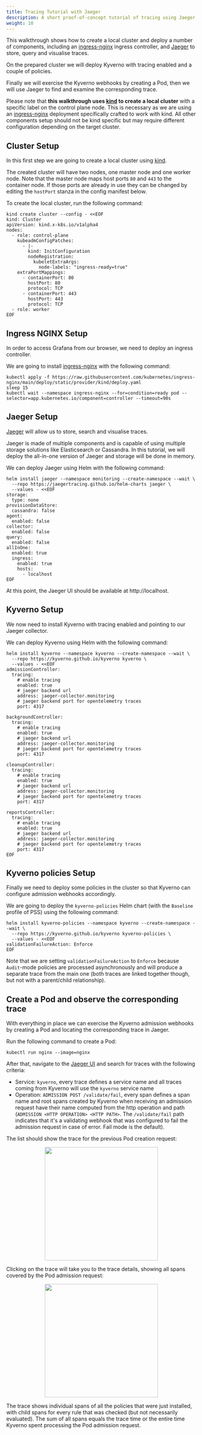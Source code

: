```yaml
---
title: Tracing Tutorial with Jaeger
description: A short proof-of-concept tutorial of tracing using Jaeger.
weight: 10
---
```


This walkthrough shows how to create a local cluster and deploy a number of components, including an [ingress-nginx](https://github.com/kubernetes/ingress-nginx) ingress controller, and [Jaeger](https://www.jaegertracing.io) to store, query and visualise traces.

On the prepared cluster we will deploy Kyverno with tracing enabled and a couple of policies.

Finally we will exercise the Kyverno webhooks by creating a Pod, then we will use Jaeger to find and examine the corresponding trace.

Please note that **this walkthrough uses [kind](https://kind.sigs.k8s.io) to create a local cluster** with a specific label on the control plane node.
This is necessary as we are using an [ingress-nginx](https://github.com/kubernetes/ingress-nginx) deployment specifically crafted to work with kind.
All other components setup should not be kind specific but may require different configuration depending on the target cluster.

## Cluster Setup

In this first step we are going to create a local cluster using [kind](https://kind.sigs.k8s.io).

The created cluster will have two nodes, one master node and one worker node.
Note that the master node maps host ports `80` and `443` to the container node.
If those ports are already in use they can be changed by editing the `hostPort` stanza in the config manifest below.

To create the local cluster, run the following command:

```shell
kind create cluster --config - <<EOF
kind: Cluster
apiVersion: kind.x-k8s.io/v1alpha4
nodes:
  - role: control-plane
    kubeadmConfigPatches:
      - |-
        kind: InitConfiguration
        nodeRegistration:
          kubeletExtraArgs:
            node-labels: "ingress-ready=true"
    extraPortMappings:
      - containerPort: 80
        hostPort: 80
        protocol: TCP
      - containerPort: 443
        hostPort: 443
        protocol: TCP
  - role: worker
EOF
```

## Ingress NGINX Setup

In order to access Grafana from our browser, we need to deploy an ingress controller.

We are going to install [ingress-nginx](https://github.com/kubernetes/ingress-nginx) with the following command:

```shell
kubectl apply -f https://raw.githubusercontent.com/kubernetes/ingress-nginx/main/deploy/static/provider/kind/deploy.yaml
sleep 15
kubectl wait --namespace ingress-nginx --for=condition=ready pod --selector=app.kubernetes.io/component=controller --timeout=90s
```

## Jaeger Setup

[Jaeger](https://www.jaegertracing.io) will allow us to store, search and visualise traces.

Jaeger is made of multiple components and is capable of using multiple storage solutions like Elasticsearch or Cassandra. In this tutorial, we will deploy the all-in-one version of Jaeger and storage will be done in memory.

We can deploy Jaeger using Helm with the following command:

```shell
helm install jaeger --namespace monitoring --create-namespace --wait \
  --repo https://jaegertracing.github.io/helm-charts jaeger \
  --values - <<EOF
storage:
  type: none
provisionDataStore:
  cassandra: false
agent:
  enabled: false
collector:
  enabled: false
query:
  enabled: false
allInOne:
  enabled: true
  ingress:
    enabled: true
    hosts:
      - localhost
EOF
```

At this point, the Jaeger UI should be available at http://localhost.

## Kyverno Setup

We now need to install Kyverno with tracing enabled and pointing to our Jaeger collector.

We can deploy Kyverno using Helm with the following command:

```shell
helm install kyverno --namespace kyverno --create-namespace --wait \
  --repo https://kyverno.github.io/kyverno kyverno \
  --values - <<EOF
admissionController:
  tracing:
    # enable tracing
    enabled: true
    # jaeger backend url
    address: jaeger-collector.monitoring
    # jaeger backend port for opentelemetry traces
    port: 4317

backgroundController:
  tracing:
    # enable tracing
    enabled: true
    # jaeger backend url
    address: jaeger-collector.monitoring
    # jaeger backend port for opentelemetry traces
    port: 4317

cleanupController:
  tracing:
    # enable tracing
    enabled: true
    # jaeger backend url
    address: jaeger-collector.monitoring
    # jaeger backend port for opentelemetry traces
    port: 4317

reportsController:
  tracing:
    # enable tracing
    enabled: true
    # jaeger backend url
    address: jaeger-collector.monitoring
    # jaeger backend port for opentelemetry traces
    port: 4317
EOF
```

## Kyverno policies Setup

Finally we need to deploy some policies in the cluster so that Kyverno can configure admission webhooks accordingly.

We are going to deploy the `kyverno-policies` Helm chart (with the `Baseline` profile of PSS) using the following command:

```shell
helm install kyverno-policies --namespace kyverno --create-namespace --wait \
  --repo https://kyverno.github.io/kyverno kyverno-policies \
  --values - <<EOF
validationFailureAction: Enforce
EOF
```

Note that we are setting `validationFailureAction` to `Enforce` because `Audit`-mode policies are processed asynchronously and will produce a separate trace from the main one (both traces are linked together though, but not with a parent/child relationship).

## Create a Pod and observe the corresponding trace

With everything in place we can exercise the Kyverno admission webhooks by creating a Pod and locating the corresponding trace in Jaeger.

Run the following command to create a Pod:

```shell
kubectl run nginx --image=nginx
```

After that, navigate to the [Jaeger UI](http://localhost) and search for traces with the following criteria:
- Service: `kyverno`, every trace defines a service name and all traces coming from Kyverno will use the `kyverno` service name
- Operation: `ADMISSION POST /validate/fail`, every span defines a span name and root spans created by Kyverno when receiving an admission request have their name computed from the http operation and path (`ADMISSION <HTTP OPERATION> <HTTP PATH>`. The `/validate/fail` path indicates that it's a validating webhook that was configured to fail the admission request in case of error. Fail mode is the default).

The list should show the trace for the previous Pod creation request:

<p align="center"><img src="walkthrough-jaeger-1.png" height="300px"/></p>

Clicking on the trace will take you to the trace details, showing all spans covered by the Pod admission request:

<p align="center"><img src="walkthrough-jaeger-2.png" height="300px"/></p>

The trace shows individual spans of all the policies that were just installed, with child spans for every rule that was checked (but not necessarily evaluated). The sum of all spans equals the trace time or the entire time Kyverno spent processing the Pod admission request.
